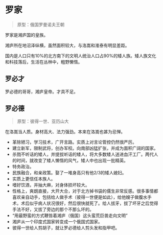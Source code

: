 # 罗家

> 原型：俄国罗曼诺夫王朝

罗家是湘庐国的皇族。

湘庐所在地沼泽纵横，虽然面积较大，与洛嵩和淮泰有明显差距。

国内是人口只有10%的北方南下的文明人统治人口占90%的矮人族。矮人族文化和科技落后，生活在丛林中，粗野懒惰。

## 罗必才

罗必德的哥哥，湘庐皇帝。才具不足。

## 罗必德

> 原型：彼得一世、亚历山大

在洛嵩当人质。身材高大、法力强劲。本来在洛嵩也甚为忌惮。

* 革除陋习，学习技术，广开言路。实质上对言论管控仍然很严厉。
* 建立新军，限制武将，创办军校。向南部凶猛扩张，并成为面积广阔的国家。
* 杀戮不听话的矮人，并提拔听话的矮人，将大多数矮人送进血汗工厂。两代人的时间，就改变了矮人懒惰的风气，矮人中也出现一批精英。
* 特务政治。
* 民族融合，和亲政策。娶了一堆身高只有他2/3的矮人媳妇。
* 实质上更信任本族人。
* 嗜好饮酒，并抽大麻，对身体损坏较大。
* 性格上，爽朗直接，大开大合，对于北方掉书袋的儒生非常反感。很多事情都喜欢亲自动手，包括给人做手术（彼得一世便是如此），给他嫂子做腹水手术，术后似乎病人状况很好，然后很快就死了。给人拔牙，拔了坏牙之后觉得手法不好，又拔了旁边的那个不那么坏的。
* “用最野蛮的方式鞭笞着湘庐（俄国）这头蛮荒巨兽走向文明”
* 湘庐从一个印度式国家转变成一个俄国式国家。
* 彼得一世给人剪胡子，就让罗必德给人剪头发和指甲吧。